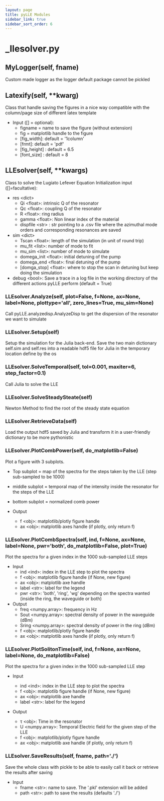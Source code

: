 ```yaml
---
layout: page
title: pyLLE Modules
sidebar_link: true
sidebar_sort_order: 6
---
```


# _llesolver.py

## MyLogger(self, fname)

Custom made logger as the logger default package cannot be pickled

## Latexify(self, **kwarg)

Class that handle saving the figures in a nice way compatible with
the column/page size of different latex template

- Input (\[\] = optional):
    - figname = name to save the figure (without extension)
    - fig = matplotlib handle to the figure
    - \[fig_width\]: default = '1column'
    - \[frmt\]: default = 'pdf'
    - \[fig_height\] : default = 6.5
    - \[font_size\] : default = 8

## LLEsolver(self, **kwargs)

Class to solve the Lugiato Lefever Equation
Initialization input (\[\]=facultative):

- res \<dict\>
    - Qi \<float\>: intrinsic Q of the resonator
    - Qc \<float\>: coupling Q of the resonator
    - R \<float\>: ring radius
    - gamma \<float\>: Non linear index of the material
    - dispfile \<str\> : str pointing to a .csv file where the azimuthal mode orders and corresponding resonances are saved
- sim \<dict\>
    - Tscan \<float\>: length of the simulation (in unit of round trip)
    - mu_fit \<list\>: number of mode to fit
    - mu_sim \<list\>: number of mode to simulate
    - domega_init \<float\>: initial detuning of the pump
    - domega_end \<float\>: final detuning of the pump
    - \[domga_stop\] \<float\>: where to stop the scan in detuning but keep doing the simulation
- debug \<bool\>: Save a trace in a log file in the working directory of the different actions pyLLE perform (default = True)

### LLEsolver.Analyze(self, plot=False, f=None, ax=None, label=None, plottype='all', zero_lines=True, mu_sim=None)

Call pyLLE.analyzedisp.AnalyzeDisp to get the dispersion of the resonator we want to simulate

### LLEsolver.Setup(self)

Setup the simulation for the Julia back-end.
Save the two main dictionary self.sim and self.res into a readable hdf5 file for Julia in the temporary location define by the os

### LLEsolver.SolveTemporal(self, tol=0.001, maxiter=6, step_factor=0.1)

Call Julia to solve the LLE

### LLEsolver.SolveSteadySteate(self)

Newton Method to find the root of the steady state equation

### LLEsolver.RetrieveData(self)

Load the output hdf5 saved by Julia and transform it in a user-friendly dictionary to be more pythonistic

### LLEsolver.PlotCombPower(self, do_matplotlib=False)

Plot a figure with 3 subplots.

- Top subplot = map of the spectra for the steps taken by the LLE (step sub-sampled to be 1000)
- middle subplot = temporal map of the intensity inside the resonator for the steps of the LLE
- bottom subplot = normalized comb power

- Output
    - f \<obj\>:  matplotlib/plotly figure handle
    - ax \<obj\>: matplotlib axes handle (if plotly, only return f)

### LLEsolver.PlotCombSpectra(self, ind, f=None, ax=None, label=None, pwr='both', do_matplotlib=False, plot=True)

Plot the spectra for a given index in the 1000 sub-sampled LLE steps

- Input
    - ind \<ind\>: index in the LLE step to plot the spectra
    - f \<obj\>:  matplotlib figure handle (if None, new figure)
    - ax \<obj\>: matplotlib axe handle
    - label \<str\>: label for the legend
    - pwr \<str\>: 'both', 'ring', 'wg' depending on the spectra wanted (inside the ring, the waveguide or both)
- Output
    - freq \<numpy.array\>: frequency in Hz
    - Sout \<numpy.array\>: spectral density of power in the waveguide (dBm)
    - Sring \<numpy.array\>: spectral density of power in the ring (dBm)
    - f \<obj\>:  matplotlib/plotly figure handle
    - ax \<obj\>: matplotlib axes handle (if plotly, only return f)

### LLEsolver.PlotSolitonTime(self, ind, f=None, ax=None, label=None, do_matplotlib=False)

Plot the spectra for a given index in the 1000 sub-sampled LLE step

- Input

    - ind \<ind\>: index in the LLE step to plot the spectra
    - f \<obj\>:  matplotlib figure handle (if None, new figure)
    - ax \<obj\>: matplotlib axe handle
    - label \<str\>: label for the legend

- Output
    - τ \<obj\>: Time in the resonator
    - U \<numpy.array\>: Temporal Electric field for the given step of the LLE
    - f \<obj\>: matplotlib/plotly figure handle
    - ax \<obj\>: matplotlib axe handle (if plotly, only return f)

### LLEsolver.SaveResults(self, fname, path='./')

Save the whole class with pickle to be able to easily call it back or retrieve the results after saving

- Input
    - fname \<str\>: name to save. The '.pkl' extension will be added
    - path \<str\>: path to save the results (defaults './')

